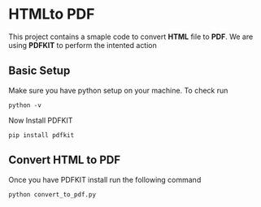 # HTMLto PDF

This project contains a smaple code to convert **HTML** file to **PDF**. 
We are using **PDFKIT** to perform the intented action


## Basic Setup
Make sure you have python setup on your machine. To check run

    python -v

Now Install PDFKIT

    pip install pdfkit

## Convert HTML to PDF

Once you have PDFKIT install run the following command

    python convert_to_pdf.py

